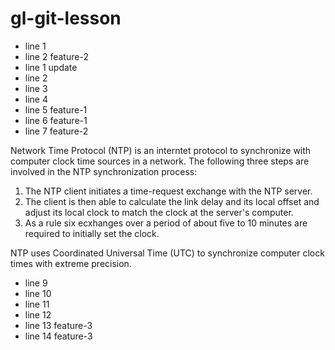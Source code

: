 
# gl-git-lesson
- line 1
- line 2 feature-2
- line 1 update
- line 2
- line 3
- line 4
- line 5 feature-1
- line 6 feature-1
- line 7 feature-2

Network Time Protocol (NTP) is an interntet protocol to synchronize with computer clock time sources in a network.
The following three steps are involved in the NTP synchronization process:
1. The NTP client initiates a time-request exchange with the NTP server.
2. The client is then able to calculate the link delay and its local offset and adjust its local clock to match the clock at the server's computer.
3. As a rule six ecxhanges over a period of about five to 10 minutes are required to initially set the clock.

NTP uses Coordinated Universal Time (UTC) to synchronize computer clock times with extreme precision.

- line 9
- line 10
- line 11
- line 12
- line 13 feature-3
- line 14 feature-3

